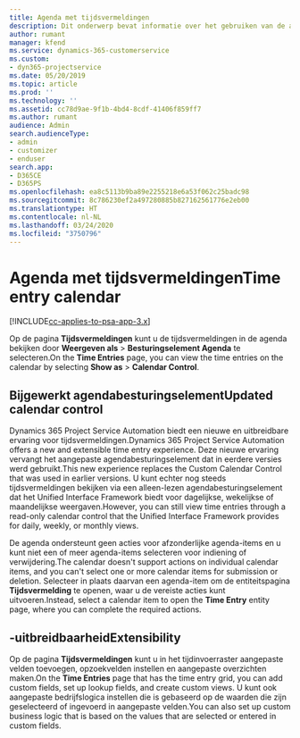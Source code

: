 ```yaml
---
title: Agenda met tijdsvermeldingen
description: Dit onderwerp bevat informatie over het gebruiken van de agenda met tijdsvermeldingen.
author: rumant
manager: kfend
ms.service: dynamics-365-customerservice
ms.custom:
- dyn365-projectservice
ms.date: 05/20/2019
ms.topic: article
ms.prod: ''
ms.technology: ''
ms.assetid: cc78d9ae-9f1b-4bd4-8cdf-41406f859ff7
ms.author: rumant
audience: Admin
search.audienceType:
- admin
- customizer
- enduser
search.app:
- D365CE
- D365PS
ms.openlocfilehash: ea8c5113b9ba89e2255218e6a53f062c25badc98
ms.sourcegitcommit: 8c786230ef2a497280885b827162561776e2eb00
ms.translationtype: HT
ms.contentlocale: nl-NL
ms.lasthandoff: 03/24/2020
ms.locfileid: "3750796"
---
```

# <a name="time-entry-calendar"></a><span data-ttu-id="51ff3-103">Agenda met tijdsvermeldingen</span><span class="sxs-lookup"><span data-stu-id="51ff3-103">Time entry calendar</span></span>

[!INCLUDE[cc-applies-to-psa-app-3.x](../includes/cc-applies-to-psa-app-3x.md)]

<span data-ttu-id="51ff3-104">Op de pagina **Tijdsvermeldingen** kunt u de tijdsvermeldingen in de agenda bekijken door **Weergeven als** \> **Besturingselement Agenda** te selecteren.</span><span class="sxs-lookup"><span data-stu-id="51ff3-104">On the **Time Entries** page, you can view the time entries on the calendar by selecting **Show as** \> **Calendar Control**.</span></span>

## <a name="updated-calendar-control"></a><span data-ttu-id="51ff3-105">Bijgewerkt agendabesturingselement</span><span class="sxs-lookup"><span data-stu-id="51ff3-105">Updated calendar control</span></span>

<span data-ttu-id="51ff3-106">Dynamics 365 Project Service Automation biedt een nieuwe en uitbreidbare ervaring voor tijdsvermeldingen.</span><span class="sxs-lookup"><span data-stu-id="51ff3-106">Dynamics 365 Project Service Automation offers a new and extensible time entry experience.</span></span> <span data-ttu-id="51ff3-107">Deze nieuwe ervaring vervangt het aangepaste agendabesturingselement dat in eerdere versies werd gebruikt.</span><span class="sxs-lookup"><span data-stu-id="51ff3-107">This new experience replaces the Custom Calendar Control that was used in earlier versions.</span></span> <span data-ttu-id="51ff3-108">U kunt echter nog steeds tijdsvermeldingen bekijken via een alleen-lezen agendabesturingselement dat het Unified Interface Framework biedt voor dagelijkse, wekelijkse of maandelijkse weergaven.</span><span class="sxs-lookup"><span data-stu-id="51ff3-108">However, you can still view time entries through a read-only calendar control that the Unified Interface Framework provides for daily, weekly, or monthly views.</span></span>

<span data-ttu-id="51ff3-109">De agenda ondersteunt geen acties voor afzonderlijke agenda-items en u kunt niet een of meer agenda-items selecteren voor indiening of verwijdering.</span><span class="sxs-lookup"><span data-stu-id="51ff3-109">The calendar doesn't support actions on individual calendar items, and you can't select one or more calendar items for submission or deletion.</span></span> <span data-ttu-id="51ff3-110">Selecteer in plaats daarvan een agenda-item om de entiteitspagina **Tijdsvermelding** te openen, waar u de vereiste acties kunt uitvoeren.</span><span class="sxs-lookup"><span data-stu-id="51ff3-110">Instead, select a calendar item to open the **Time Entry** entity page, where you can complete the required actions.</span></span>

## <a name="extensibility"></a><span data-ttu-id="51ff3-111">-uitbreidbaarheid</span><span class="sxs-lookup"><span data-stu-id="51ff3-111">Extensibility</span></span>

<span data-ttu-id="51ff3-112">Op de pagina **Tijdsvermeldingen** kunt u in het tijdinvoerraster aangepaste velden toevoegen, opzoekvelden instellen en aangepaste overzichten maken.</span><span class="sxs-lookup"><span data-stu-id="51ff3-112">On the **Time Entries** page that has the time entry grid, you can add custom fields, set up lookup fields, and create custom views.</span></span> <span data-ttu-id="51ff3-113">U kunt ook aangepaste bedrijfslogica instellen die is gebaseerd op de waarden die zijn geselecteerd of ingevoerd in aangepaste velden.</span><span class="sxs-lookup"><span data-stu-id="51ff3-113">You can also set up custom business logic that is based on the values that are selected or entered in custom fields.</span></span>
